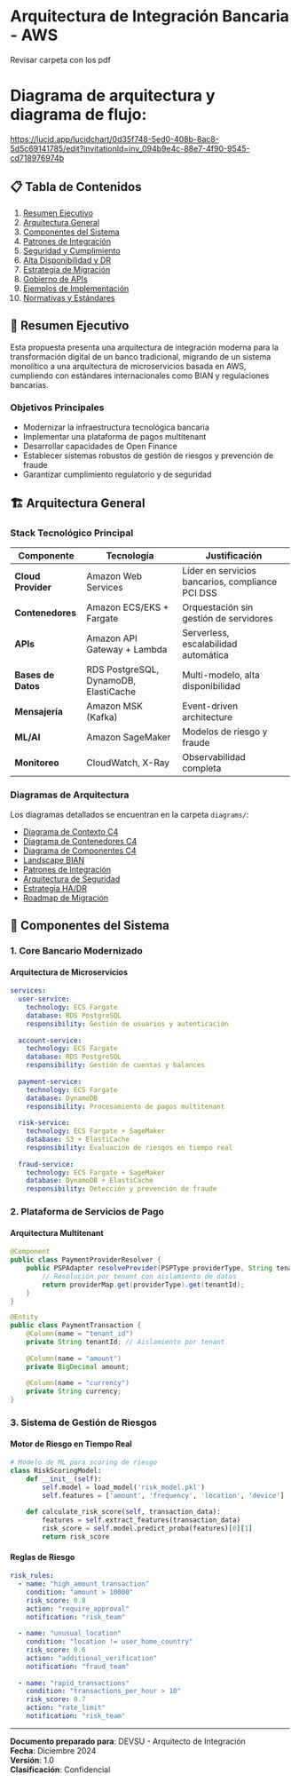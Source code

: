 # Arquitectura de Integración Bancaria - AWS

Revisar carpeta con los pdf

# Diagrama de arquitectura y diagrama de flujo:

https://lucid.app/lucidchart/0d35f748-5ed0-408b-8ac8-5d5c69141785/edit?invitationId=inv_094b9e4c-88e7-4f90-9545-cd718976974b

## 📋 Tabla de Contenidos

1. [Resumen Ejecutivo](#resumen-ejecutivo)
2. [Arquitectura General](#arquitectura-general)
3. [Componentes del Sistema](#componentes-del-sistema)
4. [Patrones de Integración](#patrones-de-integración)
5. [Seguridad y Cumplimiento](#seguridad-y-cumplimiento)
6. [Alta Disponibilidad y DR](#alta-disponibilidad-y-dr)
7. [Estrategia de Migración](#estrategia-de-migración)
8. [Gobierno de APIs](#gobierno-de-apis)
9. [Ejemplos de Implementación](#ejemplos-de-implementación)
10. [Normativas y Estándares](#normativas-y-estándares)

## 🎯 Resumen Ejecutivo

Esta propuesta presenta una arquitectura de integración moderna para la transformación digital de un banco tradicional, migrando de un sistema monolítico a una arquitectura de microservicios basada en AWS, cumpliendo con estándares internacionales como BIAN y regulaciones bancarias.

### Objetivos Principales
- Modernizar la infraestructura tecnológica bancaria
- Implementar una plataforma de pagos multitenant
- Desarrollar capacidades de Open Finance
- Establecer sistemas robustos de gestión de riesgos y prevención de fraude
- Garantizar cumplimiento regulatorio y de seguridad

## 🏗️ Arquitectura General

### Stack Tecnológico Principal

| Componente | Tecnología | Justificación |
|------------|------------|---------------|
| **Cloud Provider** | Amazon Web Services | Líder en servicios bancarios, compliance PCI DSS |
| **Contenedores** | Amazon ECS/EKS + Fargate | Orquestación sin gestión de servidores |
| **APIs** | Amazon API Gateway + Lambda | Serverless, escalabilidad automática |
| **Bases de Datos** | RDS PostgreSQL, DynamoDB, ElastiCache | Multi-modelo, alta disponibilidad |
| **Mensajería** | Amazon MSK (Kafka) | Event-driven architecture |
| **ML/AI** | Amazon SageMaker | Modelos de riesgo y fraude |
| **Monitoreo** | CloudWatch, X-Ray | Observabilidad completa |

### Diagramas de Arquitectura

Los diagramas detallados se encuentran en la carpeta `diagrams/`:

- [Diagrama de Contexto C4](01-c4-context.md)
- [Diagrama de Contenedores C4](02-c4-containers.md)
- [Diagrama de Componentes C4](03-c4-components.md)
- [Landscape BIAN](04-bian-landscape.md)
- [Patrones de Integración](05-integration-patterns.md)
- [Arquitectura de Seguridad](06-security-architecture.md)
- [Estrategia HA/DR](07-ha-dr-strategy.md)
- [Roadmap de Migración](08-migration-roadmap.md)

## 🔧 Componentes del Sistema

### 1. Core Bancario Modernizado

#### Arquitectura de Microservicios
```yaml
services:
  user-service:
    technology: ECS Fargate
    database: RDS PostgreSQL
    responsibility: Gestión de usuarios y autenticación
    
  account-service:
    technology: ECS Fargate
    database: RDS PostgreSQL
    responsibility: Gestión de cuentas y balances
    
  payment-service:
    technology: ECS Fargate
    database: DynamoDB
    responsibility: Procesamiento de pagos multitenant
    
  risk-service:
    technology: ECS Fargate + SageMaker
    database: S3 + ElastiCache
    responsibility: Evaluación de riesgos en tiempo real
    
  fraud-service:
    technology: ECS Fargate + SageMaker
    database: DynamoDB + ElastiCache
    responsibility: Detección y prevención de fraude
```

### 2. Plataforma de Servicios de Pago

#### Arquitectura Multitenant
```java
@Component
public class PaymentProviderResolver {
    public PSPAdapter resolveProvider(PSPType providerType, String tenantId) {
        // Resolución por tenant con aislamiento de datos
        return providerMap.get(providerType).get(tenantId);
    }
}

@Entity
public class PaymentTransaction {
    @Column(name = "tenant_id")
    private String tenantId; // Aislamiento por tenant
    
    @Column(name = "amount")
    private BigDecimal amount;
    
    @Column(name = "currency")
    private String currency;
}
```

### 3. Sistema de Gestión de Riesgos

#### Motor de Riesgo en Tiempo Real
```python
# Modelo de ML para scoring de riesgo
class RiskScoringModel:
    def __init__(self):
        self.model = load_model('risk_model.pkl')
        self.features = ['amount', 'frequency', 'location', 'device']
    
    def calculate_risk_score(self, transaction_data):
        features = self.extract_features(transaction_data)
        risk_score = self.model.predict_proba(features)[0][1]
        return risk_score
```

#### Reglas de Riesgo
```yaml
risk_rules:
  - name: "high_amount_transaction"
    condition: "amount > 10000"
    risk_score: 0.8
    action: "require_approval"
    notification: "risk_team"
    
  - name: "unusual_location"
    condition: "location != user_home_country"
    risk_score: 0.6
    action: "additional_verification"
    notification: "fraud_team"
    
  - name: "rapid_transactions"
    condition: "transactions_per_hour > 10"
    risk_score: 0.7
    action: "rate_limit"
    notification: "risk_team"
```

---

**Documento preparado para**: DEVSU - Arquitecto de Integración  
**Fecha**: Diciembre 2024  
**Versión**: 1.0  
**Clasificación**: Confidencial
